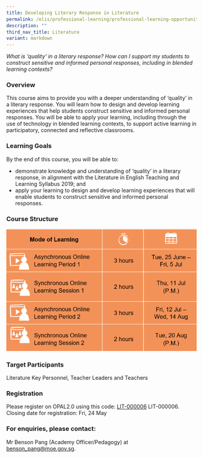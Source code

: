 ```yaml
---
title: Developing Literary Response in Literature
permalink: /elis/professional-learning/professional-learning-opportunities/developing-literary-responses/
description: ""
third_nav_title: Literature
variant: markdown
---
```

<em>What is ‘quality’ in a literary response? How can I support my students to construct sensitive and informed personal responses, including in blended learning contexts?</em>

### Overview

This course aims to provide you with a deeper understanding of ‘quality’ in a literary response. You will learn how to design and develop learning experiences that help students construct sensitive and informed personal responses. You will be able to apply your learning, including through the use of technology in blended learning contexts, to support active learning in participatory, connected and reflective classrooms.

### Learning Goals

By the end of this course, you will be able to:

*   demonstrate knowledge and understanding of ‘quality’ in a literary response, in alignment with the Literature in English Teaching and Learning Syllabus 2019; and
*   apply your learning to design and develop learning experiences that will enable students to construct sensitive and informed personal responses.

### Course Structure

![](/images/1__Course_structure_Literaure.PNG)
		 
### Target Participants


Literature Key Personnel, Teacher Leaders and Teachers

### Registration

Please register on&nbsp;OPAL2.0&nbsp;using this code:&nbsp;[LIT-000006](https://www.opal2.moe.edu.sg/app/learner/detail/course/672c3117-bb91-4f10-8012-7b23ff74d150) LIT-000006.  
Closing date for registration: Fri, 24 May

### For enquiries, please contact:
   
Mr Benson Pang (Academy Officer/Pedagogy) at benson_pang@moe.gov.sg.